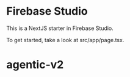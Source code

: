# Firebase Studio

This is a NextJS starter in Firebase Studio.

To get started, take a look at src/app/page.tsx.
# agentic-v2
